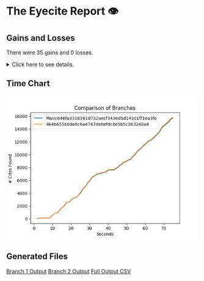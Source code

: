 # The Eyecite Report :eye:



Gains and Losses
---------
There were 35 gains and 0 losses.

<details>
<summary>Click here to see details.</summary>

|     id     |              Gain              |  Loss  |
| ---------- | ------------------------------ | ------ |
|  5329531   |      German Savings Bank       |        |
|  5618955   |           Widincamp            |        |
|  5656104   |              Sime              |        |
|  3419420   |              Best              |        |
|  3419420   |           Cunningham           |        |
|  3419420   |             Martin             |        |
|  1771039   |             supra,             |        |
|  1431414   |            Goldstein           |        |
|  1431414   |            Uhlaender           |        |
|  1431414   |              Ali               |        |
|  1431414   |            O'Brien             |        |
|  1431414   |             Davies             |        |
|  1431414   |             Munden             |        |
|  1431414   |             Price              |        |
|  1431414   |            Fairfield           |        |
|  1431414   |             Cepeda             |        |
|  1431414   |             Grant              |        |
|  1431414   |            Schumann            |        |
|  1431414   |         Motschenbacher         |        |
|  1431414   |               Ali              |        |
|  1431414   |              Price             |        |
|  1431414   |           Uhlaender            |        |
|  1431414   | Memphis Development Foundation |        |
|  1431414   |            Stilson             |        |
|  3839243   |            Merriam             |        |
|  3415079   |              Biwer             |        |
|  3303848   |             Elliott            |        |
|   100283   |            Monahan             |        |
|  2225955   |             supra,             |        |
|   897829   |            Edwards             |        |
|  6608066   |             French             |        |
|  6608066   |              Loeb              |        |
|  7062108   |            Johnson             |        |
|  7062108   |              Tate              |        |
|  7062108   |             O’Mara             |        |


</details>



Time Chart
---------

![image](https://raw.githubusercontent.com/freelawproject/eyecite/artifacts/251/results/chart.png)


Generated Files
---------

[Branch 1 Output](https://raw.githubusercontent.com/freelawproject/eyecite/artifacts/251/results/646fa3318161d732aecf3436d5d14101ff1ea3fe.json)
[Branch 2 Output](https://raw.githubusercontent.com/freelawproject/eyecite/artifacts/251/results/464b65566de0c6a4747de0efdc8e5b5c263240a4.json)
[Full Output CSV ](https://raw.githubusercontent.com/freelawproject/eyecite/artifacts/251/results/output.csv)
